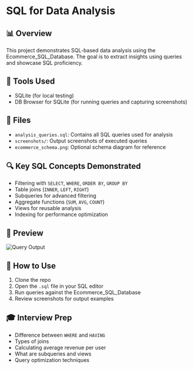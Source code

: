 # SQL for Data Analysis

## 📊 Overview
This project demonstrates SQL-based data analysis using the Ecommerce_SQL_Database. The goal is to extract insights using queries and showcase SQL proficiency.

## 🧰 Tools Used
- SQLite (for local testing)
- DB Browser for SQLite (for running queries and capturing screenshots)

## 📁 Files
- `analysis_queries.sql`: Contains all SQL queries used for analysis
- `screenshots/`: Output screenshots of executed queries
- `ecommerce_schema.png`: Optional schema diagram for reference

## 🔍 Key SQL Concepts Demonstrated
- Filtering with `SELECT`, `WHERE`, `ORDER BY`, `GROUP BY`
- Table joins (`INNER`, `LEFT`, `RIGHT`)
- Subqueries for advanced filtering
- Aggregate functions (`SUM`, `AVG`, `COUNT`)
- Views for reusable analysis
- Indexing for performance optimization

## 📸 Preview
![Query Output](screenshots/query_output_1.png)

## 🚀 How to Use
1. Clone the repo
2. Open the `.sql` file in your SQL editor
3. Run queries against the Ecommerce_SQL_Database
4. Review screenshots for output examples

## 🎓 Interview Prep
- Difference between `WHERE` and `HAVING`
- Types of joins
- Calculating average revenue per user
- What are subqueries and views
- Query optimization techniques
